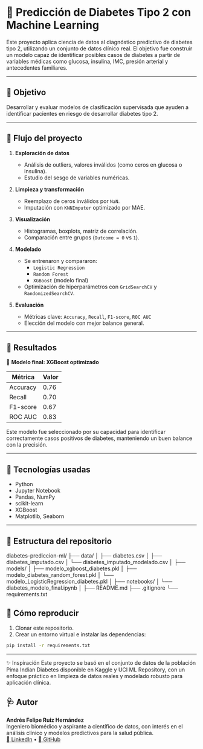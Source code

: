 # 🧠 Predicción de Diabetes Tipo 2 con Machine Learning

Este proyecto aplica ciencia de datos al diagnóstico predictivo de diabetes tipo 2, utilizando un conjunto de datos clínico real. El objetivo fue construir un modelo capaz de identificar posibles casos de diabetes a partir de variables médicas como glucosa, insulina, IMC, presión arterial y antecedentes familiares.

---

## 📌 Objetivo

Desarrollar y evaluar modelos de clasificación supervisada que ayuden a identificar pacientes en riesgo de desarrollar diabetes tipo 2.

---

## 🔬 Flujo del proyecto

1. **Exploración de datos**
   - Análisis de outliers, valores inválidos (como ceros en glucosa o insulina).
   - Estudio del sesgo de variables numéricas.

2. **Limpieza y transformación**
   - Reemplazo de ceros inválidos por `NaN`.
   - Imputación con `KNNImputer` optimizado por MAE.

3. **Visualización**
   - Histogramas, boxplots, matriz de correlación.
   - Comparación entre grupos (`Outcome = 0` vs `1`).

4. **Modelado**
   - Se entrenaron y compararon:
     - `Logistic Regression`
     - `Random Forest`
     - `XGBoost` (modelo final)
   - Optimización de hiperparámetros con `GridSearchCV` y `RandomizedSearchCV`.

5. **Evaluación**
   - Métricas clave: `Accuracy`, `Recall`, `F1-score`, `ROC AUC`
   - Elección del modelo con mejor balance general.

---

## 🤖 Resultados

🔹 **Modelo final: XGBoost optimizado**

| Métrica     | Valor   |
|-------------|---------|
| Accuracy    | 0.76    |
| Recall      | 0.70    |
| F1-score    | 0.67    |
| ROC AUC     | 0.83    |

Este modelo fue seleccionado por su capacidad para identificar correctamente casos positivos de diabetes, manteniendo un buen balance con la precisión.

---

## 🧰 Tecnologías usadas

- Python
- Jupyter Notebook
- Pandas, NumPy
- scikit-learn
- XGBoost
- Matplotlib, Seaborn

---

## 📁 Estructura del repositorio

diabetes-prediccion-ml/
├── data/
│ ├── diabetes.csv
│ ├── diabetes_imputado.csv
│ └── diabetes_imputado_modelado.csv
│
├── models/
│ ├── modelo_xgboost_diabetes.pkl
│ ├── modelo_diabetes_random_forest.pkl
│ └── modelo_LogisticRegression_diabetes.pkl
│
├── notebooks/
│ └── diabetes_modelo_final.ipynb
│
├── README.md
├── .gitignore
└── requirements.txt


## 📌 Cómo reproducir

1. Clonar este repositorio.
2. Crear un entorno virtual e instalar las dependencias:

```bash
pip install -r requirements.txt
```
---

✨ Inspiración
Este proyecto se basó en el conjunto de datos de la población Pima Indian Diabetes disponible en Kaggle y UCI ML Repository, con un enfoque práctico en limpieza de datos reales y modelado robusto para aplicación clínica.


## 🩺 Autor

**Andrés Felipe Ruiz Hernández**  
Ingeniero biomédico y aspirante a científico de datos, con interés en el análisis clínico y modelos predictivos para la salud pública.  
[🔗 LinkedIn](https://www.linkedin.com/in/andresfeliperuiz/) • [🔗 GitHub](https://github.com/afeliperh)
